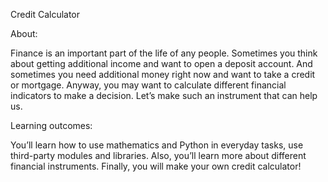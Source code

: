 Credit Calculator

About:

Finance is an important part of the life of any people. Sometimes you think about getting additional income and want to open a deposit account. And sometimes you need additional money right now and want to take a credit or mortgage. Anyway, you may want to calculate different financial indicators to make a decision. Let’s make such an instrument that can help us.

Learning outcomes:

You’ll learn how to use mathematics and Python in everyday tasks, use third-party modules and libraries. Also, you’ll learn more about different financial instruments. Finally, you will make your own credit calculator!
